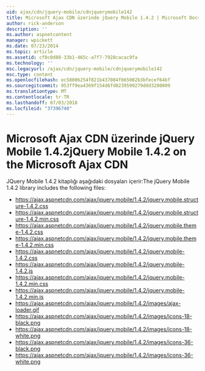 ```yaml
---
uid: ajax/cdn/jquery-mobile/cdnjquerymobile142
title: Microsoft Ajax CDN üzerinde jQuery Mobile 1.4.2 | Microsoft Docs
author: rick-anderson
description: ''
ms.author: aspnetcontent
manager: wpickett
ms.date: 07/23/2014
ms.topic: article
ms.assetid: cf0c0d88-33b1-465c-a7f7-7928cacac9fa
ms.technology: ''
msc.legacyurl: /ajax/cdn/jquery-mobile/cdnjquerymobile142
msc.type: content
ms.openlocfilehash: ec58006254f821b437084f665002b3bfecef64bf
ms.sourcegitcommit: 953ff9ea4369f154d6fd0239599279ddd3280009
ms.translationtype: MT
ms.contentlocale: tr-TR
ms.lasthandoff: 07/03/2018
ms.locfileid: "37396740"
---
```

<a name="jquery-mobile-142-on-the-microsoft-ajax-cdn"></a><span data-ttu-id="20744-102">Microsoft Ajax CDN üzerinde jQuery Mobile 1.4.2</span><span class="sxs-lookup"><span data-stu-id="20744-102">jQuery Mobile 1.4.2 on the Microsoft Ajax CDN</span></span>
====================
<span data-ttu-id="20744-103">JQuery Mobile 1.4.2 kitaplığı aşağıdaki dosyaları içerir:</span><span class="sxs-lookup"><span data-stu-id="20744-103">The jQuery Mobile 1.4.2 library includes the following files:</span></span>

- https://ajax.aspnetcdn.com/ajax/jquery.mobile/1.4.2/jquery.mobile.structure-1.4.2.css
- https://ajax.aspnetcdn.com/ajax/jquery.mobile/1.4.2/jquery.mobile.structure-1.4.2.min.css
- https://ajax.aspnetcdn.com/ajax/jquery.mobile/1.4.2/jquery.mobile.theme-1.4.2.css
- https://ajax.aspnetcdn.com/ajax/jquery.mobile/1.4.2/jquery.mobile.theme-1.4.2.min.css
- https://ajax.aspnetcdn.com/ajax/jquery.mobile/1.4.2/jquery.mobile-1.4.2.css
- https://ajax.aspnetcdn.com/ajax/jquery.mobile/1.4.2/jquery.mobile-1.4.2.js
- https://ajax.aspnetcdn.com/ajax/jquery.mobile/1.4.2/jquery.mobile-1.4.2.min.css
- https://ajax.aspnetcdn.com/ajax/jquery.mobile/1.4.2/jquery.mobile-1.4.2.min.js
- https://ajax.aspnetcdn.com/ajax/jquery.mobile/1.4.2/images/ajax-loader.gif
- https://ajax.aspnetcdn.com/ajax/jquery.mobile/1.4.2/images/icons-18-black.png
- https://ajax.aspnetcdn.com/ajax/jquery.mobile/1.4.2/images/icons-18-white.png
- https://ajax.aspnetcdn.com/ajax/jquery.mobile/1.4.2/images/icons-36-black.png
- https://ajax.aspnetcdn.com/ajax/jquery.mobile/1.4.2/images/icons-36-white.png
